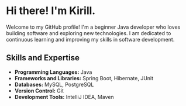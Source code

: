 # Hi there! I'm Kirill.

Welcome to my GitHub profile! I'm a beginner Java developer who loves building software and exploring new technologies. I am dedicated to continuous learning and improving my skills in software development.

## Skills and Expertise

- **Programming Languages:** Java
- **Frameworks and Libraries:** Spring Boot, Hibernate, JUnit
- **Databases:** MySQL, PostgreSQL
- **Version Control:** Git
- **Development Tools:** IntelliJ IDEA, Maven
